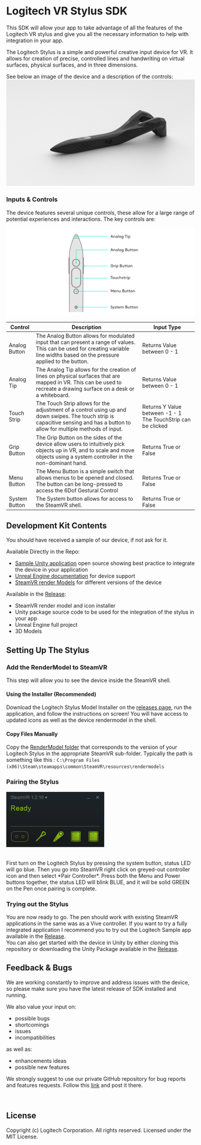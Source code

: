 # Logitech VR Stylus SDK
This SDK will allow your app to take advantage of all the features of the Logitech VR stylus and give you all the necessary information to help with integration in your app.

The Logitech Stylus is a simple and powerful creative input device for VR. It allows for creation of precise, controlled lines and handwriting on virtual surfaces, physical surfaces, and in three dimensions.

See below an image of the device and a description of the controls:
![Pen Button Mapping](resources/LogiStylus.jpg?raw=true)
### Inputs & Controls

The device features several unique controls, these allow for a large range of potential experiences and interactions.
The key controls are:

![Button Layout](resources/buttonLayout.png)

| Control | Description | Input Type |
|---|---|---|
| Analog Button | The Analog Button allows for modulated input that can present a range of values. This can be used for creating variable line widths based on the pressure applied to the button. | Returns Value between 0 - 1 |
| Analog Tip | The Analog Tip allows for the creation of lines on physical surfaces that are mapped in VR. This can be used to recreate a drawing surface on a desk or a whiteboard. | Returns Value between 0 - 1 |
| Touch Strip | The Touch Strip allows for the adjustment of a control using up and down swipes. The touch strip is capacitive sensing and has a button to allow for multiple methods of input. | Returns Y Value between -1 - 1 The TouchStrip can be clicked |
| Grip Button | The Grip Button on the sides of the device allow users to intuitively pick objects up in VR, and to scale and move objects using a system controller in the non-dominant hand. | Returns True or False |
| Menu Button | The Menu Button is a simple switch that allows menus to be opened and closed. The button can be long-pressed to access the 6Dof Gestural Control | Returns True or False |
| System Button | The System button allows for access to the SteamVR shell. | Returns True or False |

## Development Kit Contents
You should have received a sample of our device, if not ask for it. 

Available Directly in the Repo:
- [Sample Unity application](https://github.com/Logitech/labs_vr_pen_sdk/tree/master/code/unity_sample_app) open source showing best practice to integrate the device in your application
- [Unreal Engine documentation](https://github.com/Logitech/labs_vr_pen_sdk/tree/master/code/unreal_sample_project) for device support
- [SteamVR render Models](https://github.com/Logitech/labs_vr_pen_sdk/tree/master/code/steamVR_renderModels) for different versions of the device

Available in the [Release](https://github.com/Logitech/labs_vr_pen_sdk/releases):
- SteamVR render model and icon installer
- Unity package source code to be used for the integration of the stylus in your app
- Unreal Engine full project
- 3D Models


## Setting Up The Stylus
### Add the RenderModel to SteamVR
This step will allow you to see the device inside the SteamVR shell.

#### Using the Installer (Recommended)
Download the Logitech Stylus Model Installer on the [releases page](https://github.com/Logitech/labs_vr_pen_sdk/releases), run the application, and follow the instructions on screen! You will have access to updated icons as well as the device rendermodel in the shell. 

#### Copy Files Manually
Copy the [RenderModel folder](https://github.com/Logitech/labs_vr_pen_sdk/tree/master/code/steamVR_renderModels) that corresponds to the version of your Logitech Stylus in the appropriate SteamVR sub-folder. Typically the path is something like this : `C:\Program Files (x86)\Steam\steamapps\common\SteamVR\resources\rendermodels`
### Pairing the Stylus
![Pair Pairing](resources/pairPen.png?raw=true)

<br> 
First turn on the Logitech Stylus by pressing the system button, status LED will go blue. Then you go into SteamVR right click on greyed-out controller icon and then select *Pair Controller*. Press both the Menu and Power buttons together, the status LED will blink BLUE, and it will be solid GREEN on the Pen once pairing is complete.
<br>

### Trying out the Stylus
You are now ready to go. The pen should work with existing SteamVR applications in the same was as a Vive controller.
If you want to try a fully integrated application I recommend you to try out the Logitech Sample app available in the [Release](https://github.com/Logitech/labs_vr_pen_sdk/releases).
<br>
You can also get started with the device in Unity by either cloning this repository or downloading the Unity Package available in the [Release](https://github.com/Logitech/labs_vr_pen_sdk/releases). 



## Feedback & Bugs

We are working constantly to improve and address issues with the device, so please make sure you have the latest release of SDK installed and running.

We also value your input on:
- possible bugs
- shortcomings
- issues
- incompatibilities

as well as:
- enhancements ideas
- possible new features

We strongly suggest to use our private GitHub repository for bug reports and features requests. Follow this [link](https://github.com/Logitech/labs_vr_pen_sdk/issues) and post it there.

<br>

## License
Copyright (c) Logitech Corporation. All rights reserved.
Licensed under the MIT License.


